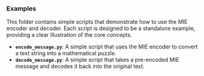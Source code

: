 ### Examples

This folder contains simple scripts that demonstrate how to use the MIE encoder and decoder. Each script is designed to be a standalone example, providing a clear illustration of the core concepts.

-   **`encode_message.py`**: A simple script that uses the MIE encoder to convert a text string into a mathematical puzzle.
-   **`decode_message.py`**: A simple script that takes a pre-encoded MIE message and decodes it back into the original text.

